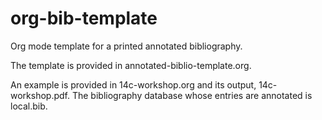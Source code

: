 org-bib-template
================

Org mode template for a printed annotated bibliography.

The template is provided in annotated-biblio-template.org.

An example is provided in 14c-workshop.org and its output, 14c-workshop.pdf. The bibliography database whose entries are annotated is local.bib.
